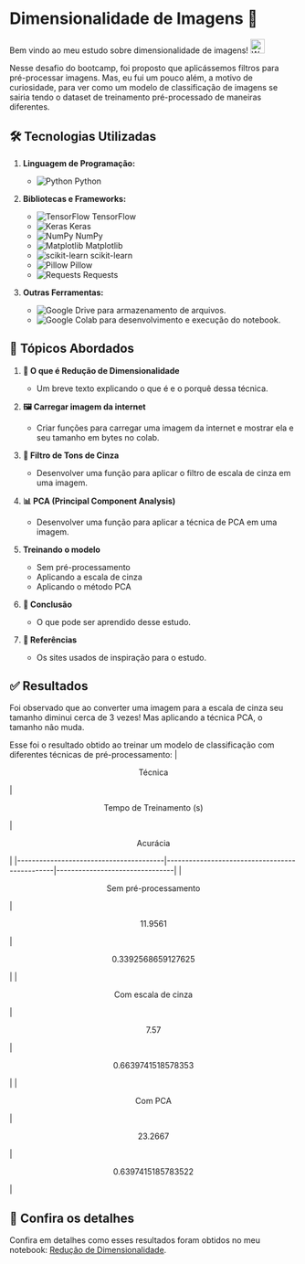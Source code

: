 # Dimensionalidade de Imagens 📐
Bem vindo ao meu estudo sobre dimensionalidade de imagens! <img src="https://raw.githubusercontent.com/Tarikul-Islam-Anik/Animated-Fluent-Emojis/master/Emojis/Hand%20gestures/Waving%20Hand.png" alt="Waving Hand" width="25" height="25" />

Nesse desafio do bootcamp, foi proposto que aplicássemos filtros para pré-processar imagens. Mas, eu fui um pouco além, a motivo de curiosidade, para ver como um modelo de classificação de imagens se sairia tendo o dataset de treinamento pré-processado de maneiras diferentes.

## 🛠️ Tecnologias Utilizadas

1. **Linguagem de Programação:**
   - ![Python](https://img.shields.io/badge/-Python-333?style=flat&logo=python&logoColor=white) Python

2. **Bibliotecas e Frameworks:**
   - ![TensorFlow](https://img.shields.io/badge/-TensorFlow-FF6F00?style=flat&logo=tensorflow&logoColor=white) TensorFlow
   - ![Keras](https://img.shields.io/badge/-Keras-D00000?style=flat&logo=keras&logoColor=white) Keras
   - ![NumPy](https://img.shields.io/badge/-NumPy-013243?style=flat&logo=numpy&logoColor=white) NumPy
   - ![Matplotlib](https://img.shields.io/badge/-Matplotlib-11557C?style=flat&logo=matplotlib&logoColor=white) Matplotlib
   - ![scikit-learn](https://img.shields.io/badge/-scikit--learn-F7931E?style=flat&logo=scikit-learn&logoColor=white) scikit-learn
   - ![Pillow](https://img.shields.io/badge/-Pillow-333?style=flat&logo=pillow&logoColor=white) Pillow
   - ![Requests](https://img.shields.io/badge/-Requests-333?style=flat&logo=python&logoColor=white) Requests

3. **Outras Ferramentas:**
   - ![Google Drive](https://img.shields.io/badge/-Google%20Drive-4285F4?style=flat&logo=google-drive&logoColor=white) para armazenamento de arquivos.
   - ![Google Colab](https://img.shields.io/badge/-Google%20Colab-F9AB00?style=flat&logo=google-colab&logoColor=white) para desenvolvimento e execução do notebook.

## 📑 Tópicos Abordados

1. **🧩 O que é Redução de Dimensionalidade**
   - Um breve texto explicando o que é e o porquê dessa técnica.
  
2. **🖼️ Carregar imagem da internet**
   - Criar funções para carregar uma imagem da internet e mostrar ela e seu tamanho em bytes no colab.

4. **🔳 Filtro de Tons de Cinza**
   - Desenvolver uma função para aplicar o filtro de escala de cinza em uma imagem.

5. **📊 PCA (Principal Component Analysis)**
   - Desenvolver uma função para aplicar a técnica de PCA em uma imagem.
    
7. **Treinando o modelo**
   - Sem pré-processamento
   - Aplicando a escala de cinza
   - Aplicando o método PCA
  
6. **📕 Conclusão**
   - O que pode ser aprendido desse estudo.
   
8. **🔗 Referências**
   - Os sites usados de inspiração para o estudo.

## ✅ Resultados
Foi observado que ao converter uma imagem para a escala de cinza seu tamanho diminui cerca de 3 vezes! Mas aplicando a técnica PCA, o tamanho não muda.

Esse foi o resultado obtido ao treinar um modelo de classificação com diferentes técnicas de pré-processamento:
|<p align="center">Técnica</p>|<p align="center">Tempo de Treinamento (s)</p>|<p align="center">Acurácia</p>|
|----------------------------------------|-----------------------------------------------|--------------------------------|
| <p align="center">Sem pré-processamento</p> | <p align="center">11.9561</p>               | <p align="center">0.3392568659127625</p> |
| <p align="center">Com escala de cinza</p>  | <p align="center">7.57</p>                  | <p align="center">0.6639741518578353</p> |
| <p align="center">Com PCA</p>          | <p align="center">23.2667</p>                | <p align="center">0.6397415185783522</p> |

## :eyes: Confira os detalhes
Confira em detalhes como esses resultados foram obtidos no meu notebook: [Redução de Dimensionalidade](https://colab.research.google.com/drive/19PfZsRwThQstkUR1MMQ5xydq8wvAGYno?usp=sharing).
